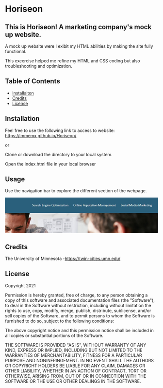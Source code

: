 # Horiseon
## This is Horiseon! A marketing company's mock up website.

A mock up website were I exibit my HTML abilities by making the site fully functional.

This excercise helped me refine my HTML and CSS coding but also troubleshooting and optimization. 

## Table of Contents

 - [Installaiton](#installation)
 - [Credits](#credits)
 - [License](#license)

 ## Installation 

 Feel free to use the following link to access to website: https://immemx.github.io/Horiseon/

 or

 Clone or download the directory to your local system.

 Open the index.html file in your local browser

 ## Usage

 Use the navigation bar to explore the different section of the webpage. 

![Navigation Bar](assets/images/Navigation-Bar.jpg)

 ## Credits

 The University of Minnesota 
  -https://twin-cities.umn.edu/

  ## License 

  Copyright 2021

Permission is hereby granted, free of charge, to any person obtaining a copy of this software and associated documentation files (the "Software"), to deal in the Software without restriction, including without limitation the rights to use, copy, modify, merge, publish, distribute, sublicense, and/or sell copies of the Software, and to permit persons to whom the Software is furnished to do so, subject to the following conditions:

The above copyright notice and this permission notice shall be included in all copies or substantial portions of the Software.

THE SOFTWARE IS PROVIDED "AS IS", WITHOUT WARRANTY OF ANY KIND, EXPRESS OR IMPLIED, INCLUDING BUT NOT LIMITED TO THE WARRANTIES OF MERCHANTABILITY, FITNESS FOR A PARTICULAR PURPOSE AND NONINFRINGEMENT. IN NO EVENT SHALL THE AUTHORS OR COPYRIGHT HOLDERS BE LIABLE FOR ANY CLAIM, DAMAGES OR OTHER LIABILITY, WHETHER IN AN ACTION OF CONTRACT, TORT OR OTHERWISE, ARISING FROM, OUT OF OR IN CONNECTION WITH THE SOFTWARE OR THE USE OR OTHER DEALINGS IN THE SOFTWARE.




